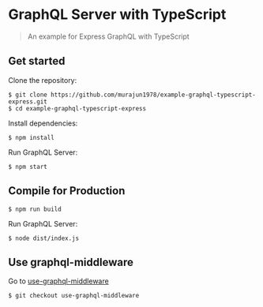 # GraphQL Server with TypeScript
> An example for Express GraphQL with TypeScript

## Get started
Clone the repository:

```
$ git clone https://github.com/murajun1978/example-graphql-typescript-express.git
$ cd example-graphql-typescript-express
```

Install dependencies:

```
$ npm install
```

Run GraphQL Server:

```
$ npm start
```

## Compile for Production
```
$ npm run build
```

Run GraphQL Server:

```
$ node dist/index.js
```

## Use graphql-middleware
Go to [use-graphql-middleware](https://github.com/murajun1978/example-graphql-typescript-express/tree/use-graphql-middleware)

```
$ git checkout use-graphql-middleware
```
